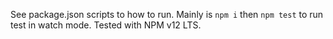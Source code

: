 See package.json scripts to how to run.
Mainly is `npm i` then `npm test` to run test in watch mode.
Tested with NPM v12 LTS.